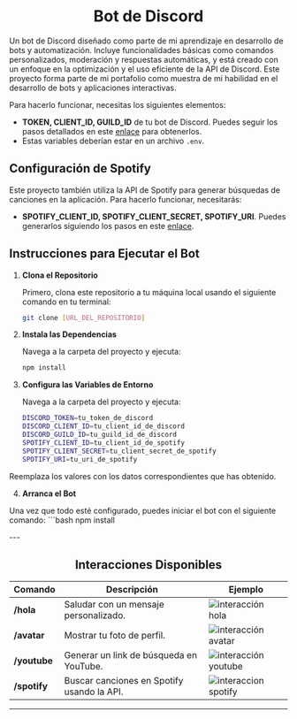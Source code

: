 <div align="center">

# **Bot de Discord**

</div>

<div >
  
Un bot de Discord diseñado como parte de mi aprendizaje en desarrollo de bots y automatización. Incluye funcionalidades básicas como comandos personalizados, moderación y respuestas automáticas, y está creado con un enfoque en la optimización y el uso eficiente de la API de Discord. Este proyecto forma parte de mi portafolio como muestra de mi habilidad en el desarrollo de bots y aplicaciones interactivas.

</div>

<div>

Para hacerlo funcionar, necesitas los siguientes elementos:

- **TOKEN, CLIENT_ID, GUILD_ID** de tu bot de Discord. Puedes seguir los pasos detallados en este [enlace](https://discord.com/developers/docs/quick-start/getting-started) para obtenerlos.
- Estas variables deberían estar en un archivo `.env`.

## Configuración de Spotify

Este proyecto también utiliza la API de Spotify para generar búsquedas de canciones en la aplicación. Para hacerlo funcionar, necesitarás:

- **SPOTIFY_CLIENT_ID, SPOTIFY_CLIENT_SECRET, SPOTIFY_URI**. Puedes generarlos siguiendo los pasos en este [enlace](https://developer.spotify.com/dashboard).

## Instrucciones para Ejecutar el Bot

1. **Clona el Repositorio**

   Primero, clona este repositorio a tu máquina local usando el siguiente comando en tu terminal:

   ```bash
   git clone [URL_DEL_REPOSITORIO]


2. **Instala las Dependencias**

   Navega a la carpeta del proyecto y ejecuta:

   ```bash
   npm install

3. **Configura las Variables de Entorno**

   Navega a la carpeta del proyecto y ejecuta:

   ```bash
   DISCORD_TOKEN=tu_token_de_discord
   DISCORD_CLIENT_ID=tu_client_id_de_discord
   DISCORD_GUILD_ID=tu_guild_id_de_discord
   SPOTIFY_CLIENT_ID=tu_client_id_de_spotify
   SPOTIFY_CLIENT_SECRET=tu_client_secret_de_spotify
   SPOTIFY_URI=tu_uri_de_spotify
Reemplaza los valores con los datos correspondientes que has obtenido.

4. **Arranca el Bot**

Una vez que todo esté configurado, puedes iniciar el bot con el siguiente comando:
    ```bash
npm install

  
</div>
---

<div align="center">

## Interacciones Disponibles

| Comando            | Descripción                                         | Ejemplo                                                    |
|--------------------|-----------------------------------------------------|------------------------------------------------------------|
| **/hola**          | Saludar con un mensaje personalizado.               | ![interacción hola](https://github.com/user-attachments/assets/54fc1088-9bb7-4ecf-9014-47c15bea468e) |
| **/avatar**        | Mostrar tu foto de perfil.                          | ![interacción avatar](https://github.com/user-attachments/assets/b61a299b-b969-4634-9339-35f6972e7354) |
| **/youtube**       | Generar un link de búsqueda en YouTube.             | ![interacción youtube](https://github.com/user-attachments/assets/c65f0e1f-5e7f-4396-b876-37ae8f4cd10c) |
| **/spotify**       | Buscar canciones en Spotify usando la API.          | ![interaccion spotify](https://github.com/user-attachments/assets/a6a44005-8b3a-4e58-996c-9936523e68c9) |


</div>

---
